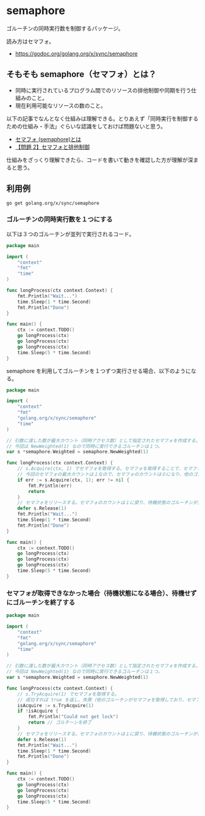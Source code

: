 # semaphore

ゴルーチンの同時実行数を制御するパッケージ。

読み方はセマフォ。

- https://godoc.org/golang.org/x/sync/semaphore

## そもそも semaphore（セマフォ）とは？

- 同時に実行されているプログラム間でのリソースの排他制御や同期を行う仕組みのこと。
- 現在利用可能なリソースの数のこと。

以下の記事でなんとなく仕組みは理解できる。とりあえず「同時実行を制御するための仕組み・手法」ぐらいな認識をしておけば問題ないと思う。

- [セマフォ (semaphore)とは](https://wa3.i-3-i.info/word13357.html)
- [【問題 2】セマフォと排他制御](https://monoist.atmarkit.co.jp/mn/articles/1009/24/news100.html)

仕組みをざっくり理解できたら、コードを書いて動きを確認した方が理解が深まると思う。

## 利用例

```shell
go get golang.org/x/sync/semaphore
```

### ゴルーチンの同時実行数を１つにする

以下は３つのゴルーチンが並列で実行されるコード。

```go
package main

import (
	"context"
	"fmt"
	"time"
)

func longProcess(ctx context.Context) {
	fmt.Println("Wait...")
	time.Sleep(1 * time.Second)
	fmt.Println("Done")
}

func main() {
	ctx := context.TODO()
	go longProcess(ctx)
	go longProcess(ctx)
	go longProcess(ctx)
	time.Sleep(5 * time.Second)
}
```

semaphore を利用してゴルーチンを１つずつ実行させる場合、以下のようになる。

```go
package main

import (
	"context"
	"fmt"
	"golang.org/x/sync/semaphore"
	"time"
)

// 引数に渡した数が最大カウント（同時アクセス数）として指定されたセマフォを作成する。
// 今回は NewWeighted(1) なので同時に実行できるゴルーチンは１つ。
var s *semaphore.Weighted = semaphore.NewWeighted(1)

func longProcess(ctx context.Context) {
	// s.Acquire(ctx, 1) でセマフォを取得する。セマフォを取得することで、セマフォのカウントが１つ減る。
	// 今回のセマフォの最大カウントは１なので、セマフォのカウントは０になり、他のゴルチーンはブロックされて待機状態になる。
	if err := s.Acquire(ctx, 1); err != nil {
		fmt.Println(err)
		return
	}
	// セマフォをリリースする。セマフォのカウントは１に戻り、待機状態のゴルーチンが実行される。
	defer s.Release(1)
	fmt.Println("Wait...")
	time.Sleep(1 * time.Second)
	fmt.Println("Done")
}

func main() {
	ctx := context.TODO()
	go longProcess(ctx)
	go longProcess(ctx)
	go longProcess(ctx)
	time.Sleep(5 * time.Second)
}
```

### セマフォが取得できなかった場合（待機状態になる場合）、待機せずにゴルーチンを終了する

```go
package main

import (
	"context"
	"fmt"
	"golang.org/x/sync/semaphore"
	"time"
)

// 引数に渡した数が最大カウント（同時アクセス数）として指定されたセマフォを作成する。
// 今回は NewWeighted(1) なので同時に実行できるゴルーチンは１つ。
var s *semaphore.Weighted = semaphore.NewWeighted(1)

func longProcess(ctx context.Context) {
	// s.TryAcquire(1) でセマフォを取得する。
	// 成功すれば true を返し、失敗（他のゴルーチンがセマフォを取得しており、セマフォを取得できないなどが原因で失敗）すれば false を返す。
	isAcquire := s.TryAcquire(1)
	if !isAcquire {
		fmt.Println("Could not get lock")
		return // ゴルチーンを終了
	}
	// セマフォをリリースする。セマフォのカウントは１に戻り、待機状態のゴルーチンが実行される。
	defer s.Release(1)
	fmt.Println("Wait...")
	time.Sleep(1 * time.Second)
	fmt.Println("Done")
}

func main() {
	ctx := context.TODO()
	go longProcess(ctx)
	go longProcess(ctx)
	go longProcess(ctx)
	time.Sleep(5 * time.Second)
}
```
